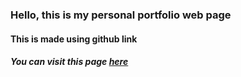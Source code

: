 ### Hello, this is my personal portfolio web page 
#### This is made using github link
##### You can visit this page [here](https://akshayaalli.github.io/akshaya-portfolio.github.io/)
